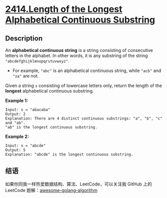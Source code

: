 # [2414.Length of the Longest Alphabetical Continuous Substring][title]

## Description
An **alphabetical continuous string** is a string consisting of consecutive letters in the alphabet. In other words, it is any substring of the string `"abcdefghijklmnopqrstuvwxyz"`.

- For example, `"abc"` is an alphabetical continuous string, while `"acb"` and `"za"` are not.

Given a string `s` consisting of lowercase letters only, return the length of the **longest** alphabetical continuous substring.

**Example 1:**

```
Input: s = "abacaba"
Output: 2
Explanation: There are 4 distinct continuous substrings: "a", "b", "c" and "ab".
"ab" is the longest continuous substring.
```

**Example 2:**

```
Input: s = "abcde"
Output: 5
Explanation: "abcde" is the longest continuous substring.
```

## 结语

如果你同我一样热爱数据结构、算法、LeetCode，可以关注我 GitHub 上的 LeetCode 题解：[awesome-golang-algorithm][me]

[title]: https://leetcode.com/problems/length-of-the-longest-alphabetical-continuous-substring/
[me]: https://github.com/kylesliu/awesome-golang-algorithm
